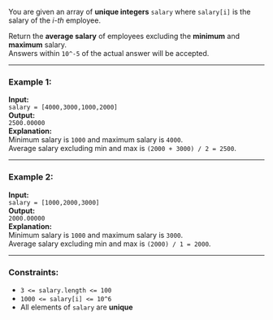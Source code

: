 You are given an array of **unique integers** `salary` where `salary[i]` is the salary of the *i-th* employee.

Return the **average salary** of employees excluding the **minimum** and **maximum** salary.  
Answers within `10^-5` of the actual answer will be accepted.

---

### Example 1:

**Input:**  
`salary = [4000,3000,1000,2000]`  
**Output:**  
`2500.00000`  
**Explanation:**  
Minimum salary is `1000` and maximum salary is `4000`.  
Average salary excluding min and max is `(2000 + 3000) / 2 = 2500`.

---

### Example 2:

**Input:**  
`salary = [1000,2000,3000]`  
**Output:**  
`2000.00000`  
**Explanation:**  
Minimum salary is `1000` and maximum salary is `3000`.  
Average salary excluding min and max is `(2000) / 1 = 2000`.

---

### Constraints:

- `3 <= salary.length <= 100`
- `1000 <= salary[i] <= 10^6`
- All elements of `salary` are **unique**
